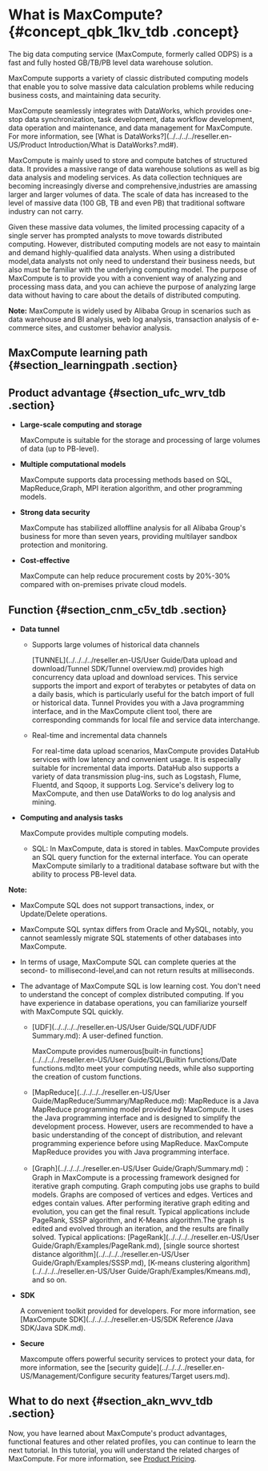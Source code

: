 # What is MaxCompute? {#concept_qbk_1kv_tdb .concept}

The big data computing service \(MaxCompute, formerly called ODPS\) is a fast and fully hosted GB/TB/PB level data warehouse solution.

MaxCompute supports a variety of classic distributed computing models that enable you to solve massive data calculation problems while reducing business costs, and maintaining data security.

MaxCompute seamlessly integrates with DataWorks, which provides one-stop data synchronization, task development, data workflow development, data operation and maintenance, and data management for MaxCompute. For more information, see [What is DataWorks?](../../../../reseller.en-US/Product Introduction/What is DataWorks?.md#).

MaxCompute is mainly used to store and compute batches of structured data. It provides a massive range of data warehouse solutions as well as big data analysis and modeling services. As data collection techniques are becoming increasingly diverse and comprehensive,industries are amassing larger and larger volumes of data. The scale of data has increased to the level of massive data \(100 GB, TB and even PB\) that traditional software industry can not carry.

Given these massive data volumes, the limited processing capacity of a single server has prompted analysts to move towards distributed computing. However, distributed computing models are not easy to maintain and demand highly-qualified data analysts. When using a distributed model,data analysts not only need to understand their business needs, but also must be familiar with the underlying computing model. The purpose of MaxCompute is to provide you with a convenient way of analyzing and processing mass data, and you can achieve the purpose of analyzing large data without having to care about the details of distributed computing.

**Note:** MaxCompute is widely used by Alibaba Group in scenarios such as data warehouse and BI analysis, web log analysis, transaction analysis of e-commerce sites, and customer behavior analysis.

## MaxCompute learning path {#section_learningpath .section}

## Product advantage {#section_ufc_wrv_tdb .section}

-   **Large-scale computing and storage** 

    MaxCompute is suitable for the storage and processing of large volumes of data \(up to PB-level\).

-   **Multiple computational models** 

    MaxCompute supports data processing methods based on SQL, MapReduce,Graph, MPI iteration algorithm, and other programming models.

-   **Strong data security** 

    MaxCompute has stabilized alloffline analysis for all Alibaba Group's business for more than seven years, providing multilayer sandbox protection and monitoring.

-   **Cost-effective** 

    MaxCompute can help reduce procurement costs by 20%-30% compared with on-premises private cloud models.


## Function {#section_cnm_c5v_tdb .section}

-   **Data tunnel** 
    -   Supports large volumes of historical data channels

        [TUNNEL](../../../../reseller.en-US/User Guide/Data upload and download/Tunnel SDK/Tunnel overview.md) provides high concurrency data upload and download services. This service supports the import and export of terabytes or petabytes of data on a daily basis, which is particularly useful for the batch import of full or historical data. Tunnel Provides you with a Java programming interface, and in the MaxCompute client tool, there are corresponding commands for local file and service data interchange.

    -   Real-time and incremental data channels

        For real-time data upload scenarios, MaxCompute provides DataHub services with low latency and convenient usage. It is especially suitable for incremental data imports. DataHub also supports a variety of data transmission plug-ins, such as Logstash, Flume, Fluentd, and Sqoop, it supports Log. Service's delivery log to MaxCompute, and then use DataWorks to do log analysis and mining.

-   **Computing and analysis tasks** 

    MaxCompute provides multiple computing models.

    -   SQL: In MaxCompute, data is stored in tables. MaxCompute provides an SQL query function for the external interface. You can operate MaxCompute similarly to a traditional database software but with the ability to process PB-level data.

**Note:** 

-   MaxCompute SQL does not support transactions, index, or Update/Delete operations.
-   MaxCompute SQL syntax differs from Oracle and MySQL, notably, you cannot seamlessly migrate SQL statements of other databases into MaxCompute.
-   In terms of usage, MaxCompute SQL can complete queries at the second- to millisecond-level,and can not return results at milliseconds.
-   The advantage of MaxCompute SQL is low learning cost. You don't need to understand the concept of complex distributed computing. If you have experience in database operations, you can familiarize yourself with MaxCompute SQL quickly.
    -   [UDF](../../../../reseller.en-US/User Guide/SQL/UDF/UDF Summary.md): A user-defined function.

        MaxCompute provides numerous[built-in functions](../../../../reseller.en-US/User Guide/SQL/Builtin functions/Date functions.md)to meet your computing needs, while also supporting the creation of custom functions.

    -   [MapReduce](../../../../reseller.en-US/User Guide/MapReduce/Summary/MapReduce.md): MapReduce is a Java MapReduce programming model provided by MaxCompute. It uses the Java programming interface and is designed to simplify the development process. However, users are recommended to have a basic understanding of the concept of distribution, and relevant programming experience before using MapReduce. MaxCompute MapReduce provides you with Java programming interface.
    -   [Graph](../../../../reseller.en-US/User Guide/Graph/Summary.md)：Graph in MaxCompute is a processing framework designed for iterative graph computing. Graph computing jobs use graphs to build models. Graphs are composed of vertices and edges. Vertices and edges contain values. After performing iterative graph editing and evolution, you can get the final result. Typical applications include PageRank, SSSP algorithm, and K-Means algorithm.The graph is edited and evolved through an iteration, and the results are finally solved. Typical applications: [PageRank](../../../../reseller.en-US/User Guide/Graph/Examples/PageRank.md), [single source shortest distance algorithm](../../../../reseller.en-US/User Guide/Graph/Examples/SSSP.md), [K-means clustering algorithm](../../../../reseller.en-US/User Guide/Graph/Examples/Kmeans.md), and so on.
-   **SDK** 

    A convenient toolkit provided for developers. For more information, see [MaxCompute SDK](../../../../reseller.en-US/SDK Reference /Java SDK/Java SDK.md).

-   **Secure** 

    Maxcompute offers powerful security services to protect your data, for more information, see the [security guide](../../../../reseller.en-US/Management/Configure security features/Target users.md).


## What to do next {#section_akn_wvv_tdb .section}

Now, you have learned about MaxCompute's product advantages, functional features and other related profiles, you can continue to learn the next tutorial. In this tutorial, you will understand the related charges of MaxCompute. For more information, see [Product Pricing](https://www.alibabacloud.com/help/doc-detail/74873.htm).


